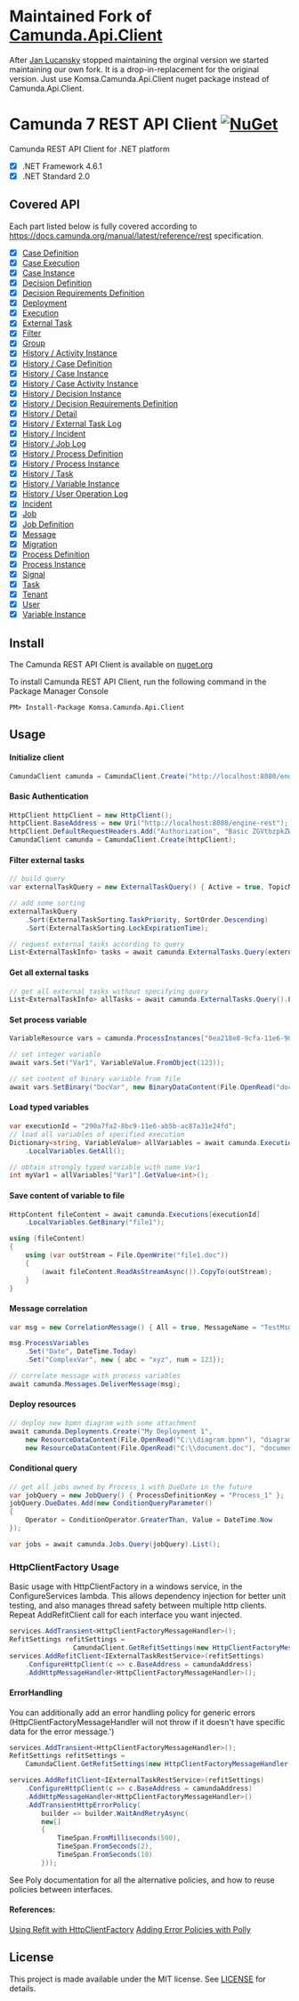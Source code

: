# Maintained Fork of [Camunda.Api.Client](https://github.com/jlucansky/Camunda.Api.Client)
After [Jan Lucansky](https://github.com/jlucansky) stopped maintaining the orginal version we started maintaining our own fork.
It is a drop-in-replacement for the original version.
Just use Komsa.Camunda.Api.Client nuget package instead of Camunda.Api.Client.

# Camunda 7 REST API Client [![NuGet](https://img.shields.io/nuget/v/Camunda.Api.Client.svg)](https://www.nuget.org/packages/Komsa.Camunda.Api.Client)
Camunda REST API Client for .NET platform
- [x] .NET Framework 4.6.1
- [x] .NET Standard 2.0

## Covered API
Each part listed below is fully covered according to https://docs.camunda.org/manual/latest/reference/rest specification.
- [x] [Case Definition](https://docs.camunda.org/manual/latest/reference/rest/case-definition/)
- [x] [Case Execution](https://docs.camunda.org/manual/latest/reference/rest/case-execution/)
- [x] [Case Instance](https://docs.camunda.org/manual/latest/reference/rest/case-instance/)
- [x] [Decision Definition](https://docs.camunda.org/manual/latest/reference/rest/decision-definition/)
- [x] [Decision Requirements Definition](https://docs.camunda.org/manual/latest/reference/rest/decision-requirements-definition/)
- [x] [Deployment](https://docs.camunda.org/manual/latest/reference/rest/deployment/)
- [x] [Execution](https://docs.camunda.org/manual/latest/reference/rest/execution/)
- [x] [External Task](https://docs.camunda.org/manual/latest/reference/rest/external-task/)
- [x] [Filter](https://docs.camunda.org/manual/latest/reference/rest/filter/)
- [x] [Group](https://docs.camunda.org/manual/latest/reference/rest/group/)
- [x] [History / Activity Instance](https://docs.camunda.org/manual/latest/reference/rest/history/activity-instance/)
- [x] [History / Case Definition](https://docs.camunda.org/manual/latest/reference/rest/history/case-definition/)
- [x] [History / Case Instance](https://docs.camunda.org/manual/latest/reference/rest/history/case-instance/)
- [x] [History / Case Activity Instance](https://docs.camunda.org/manual/latest/reference/rest/history/case-activity-instance/)
- [x] [History / Decision Instance](https://docs.camunda.org/manual/latest/reference/rest/history/decision-instance/)
- [x] [History / Decision Requirements Definition](https://docs.camunda.org/manual/latest/reference/rest/history/decision-requirements-definition/)
- [x] [History / Detail](https://docs.camunda.org/manual/latest/reference/rest/history/detail/)
- [x] [History / External Task Log](https://docs.camunda.org/manual/latest/reference/rest/history/external-task-log/)
- [x] [History / Incident](https://docs.camunda.org/manual/latest/reference/rest/history/incident/)
- [x] [History / Job Log](https://docs.camunda.org/manual/latest/reference/rest/history/job-log/)
- [x] [History / Process Definition](https://docs.camunda.org/manual/latest/reference/rest/history/process-definition/)
- [x] [History / Process Instance](https://docs.camunda.org/manual/latest/reference/rest/history/process-instance/)
- [x] [History / Task](https://docs.camunda.org/manual/latest/reference/rest/history/task/)
- [x] [History / Variable Instance](https://docs.camunda.org/manual/latest/reference/rest/history/variable-instance/)
- [x] [History / User Operation Log](https://docs.camunda.org/manual/latest/reference/rest/history/user-operation-log/)
- [x] [Incident](https://docs.camunda.org/manual/latest/reference/rest/incident/)
- [X] [Job](https://docs.camunda.org/manual/latest/reference/rest/job/)
- [x] [Job Definition](https://docs.camunda.org/manual/latest/reference/rest/job-definition/)
- [x] [Message](https://docs.camunda.org/manual/latest/reference/rest/message/)
- [x] [Migration](https://docs.camunda.org/manual/latest/reference/rest/migration/)
- [x] [Process Definition](https://docs.camunda.org/manual/latest/reference/rest/process-definition/)
- [x] [Process Instance](https://docs.camunda.org/manual/latest/reference/rest/process-instance/)
- [x] [Signal](https://docs.camunda.org/manual/latest/reference/rest/signal/)
- [x] [Task](https://docs.camunda.org/manual/latest/reference/rest/task/)
- [x] [Tenant](https://docs.camunda.org/manual/latest/reference/rest/tenant/)
- [x] [User](https://docs.camunda.org/manual/latest/reference/rest/user/)
- [x] [Variable Instance](https://docs.camunda.org/manual/latest/reference/rest/variable-instance/)

## Install
The Camunda REST API Client is available on [nuget.org](https://www.nuget.org/packages/Komsa.Camunda.Api.Client)

To install Camunda REST API Client, run the following command in the Package Manager Console
```
PM> Install-Package Komsa.Camunda.Api.Client
```

## Usage

#### Initialize client
```cs
CamundaClient camunda = CamundaClient.Create("http://localhost:8080/engine-rest");
```

#### Basic Authentication
```cs
HttpClient httpClient = new HttpClient();
httpClient.BaseAddress = new Uri("http://localhost:8080/engine-rest");
httpClient.DefaultRequestHeaders.Add("Authorization", "Basic ZGVtbzpkZW1v");
CamundaClient camunda = CamundaClient.Create(httpClient);
```

#### Filter external tasks
```cs
// build query
var externalTaskQuery = new ExternalTaskQuery() { Active = true, TopicName = "MyTask" };

// add some sorting
externalTaskQuery
    .Sort(ExternalTaskSorting.TaskPriority, SortOrder.Descending)
    .Sort(ExternalTaskSorting.LockExpirationTime);

// request external tasks according to query
List<ExternalTaskInfo> tasks = await camunda.ExternalTasks.Query(externalTaskQuery).List();
```
#### Get all external tasks
```cs
// get all external tasks without specifying query
List<ExternalTaskInfo> allTasks = await camunda.ExternalTasks.Query().List();
```
#### Set process variable
```cs
VariableResource vars = camunda.ProcessInstances["0ea218e8-9cfa-11e6-90a6-ac87a31e24fd"].Variables;

// set integer variable
await vars.Set("Var1", VariableValue.FromObject(123));

// set content of binary variable from file
await vars.SetBinary("DocVar", new BinaryDataContent(File.OpenRead("document.doc")), BinaryVariableType.Bytes);
```
#### Load typed variables
```cs
var executionId = "290a7fa2-8bc9-11e6-ab5b-ac87a31e24fd";
// load all variables of specified execution
Dictionary<string, VariableValue> allVariables = await camunda.Executions[executionId]
    .LocalVariables.GetAll();

// obtain strongly typed variable with name Var1
int myVar1 = allVariables["Var1"].GetValue<int>();
```
#### Save content of variable to file
```cs
HttpContent fileContent = await camunda.Executions[executionId]
    .LocalVariables.GetBinary("file1");

using (fileContent)
{
    using (var outStream = File.OpenWrite("file1.doc"))
    {
        (await fileContent.ReadAsStreamAsync()).CopyTo(outStream);
    }
}
```
#### Message correlation
```cs
var msg = new CorrelationMessage() { All = true, MessageName = "TestMsg" };

msg.ProcessVariables
    .Set("Date", DateTime.Today)
    .Set("ComplexVar", new { abc = "xyz", num = 123});

// correlate message with process variables
await camunda.Messages.DeliverMessage(msg);
```
#### Deploy resources
```cs
// deploy new bpmn diagram with some attachment
await camunda.Deployments.Create("My Deployment 1",
    new ResourceDataContent(File.OpenRead("C:\\diagram.bpmn"), "diagram.bpmn"), 
    new ResourceDataContent(File.OpenRead("C:\\document.doc"), "document.doc"));
```
#### Conditional query
```cs
// get all jobs owned by Process_1 with DueDate in the future
var jobQuery = new JobQuery() { ProcessDefinitionKey = "Process_1" };
jobQuery.DueDates.Add(new ConditionQueryParameter() 
{
    Operator = ConditionOperator.GreaterThan, Value = DateTime.Now
});

var jobs = await camunda.Jobs.Query(jobQuery).List();
```

### HttpClientFactory Usage
Basic usage with HttpClientFactory in a windows service, in the ConfigureServices lambda.  This allows dependency injection for better unit testing, and also manages thread safety between multiple http clients.  Repeat AddRefitClient call for each interface you want injected.
```cs
services.AddTransient<HttpClientFactoryMessageHandler>();
RefitSettings refitSettings =
                CamundaClient.GetRefitSettings(new HttpClientFactoryMessageHandler());
services.AddRefitClient<IExternalTaskRestService>(refitSettings)
    .ConfigureHttpClient(c => c.BaseAddress = camundaAddress)
    .AddHttpMessageHandler<HttpClientFactoryMessageHandler>();
```
#### ErrorHandling
You can additionally add an error handling policy for generic errors (HttpClientFactoryMessageHandler will not throw if it doesn't have specific data for the error message.')
```cs
services.AddTransient<HttpClientFactoryMessageHandler>();
RefitSettings refitSettings =
    CamundaClient.GetRefitSettings(new HttpClientFactoryMessageHandler());

services.AddRefitClient<IExternalTaskRestService>(refitSettings)
    .ConfigureHttpClient(c => c.BaseAddress = camundaAddress)
    .AddHttpMessageHandler<HttpClientFactoryMessageHandler>()
    .AddTransientHttpErrorPolicy(
        builder => builder.WaitAndRetryAsync(
        new[]
        {
            TimeSpan.FromMilliseconds(500),
            TimeSpan.FromSeconds(2),
            TimeSpan.FromSeconds(10)
        }));
```
See Poly documentation for all the alternative policies, and how to reuse policies between interfaces.

#### References:
[Using Refit with HttpClientFactory](https://github.com/reactiveui/refit#using-httpclientfactory)
[Adding Error Policies with Polly](https://github.com/App-vNext/Polly/wiki/Polly-and-HttpClientFactory)

## License
This project is made available under the MIT license. See [LICENSE](LICENSE) for details.
